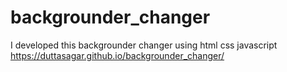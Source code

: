# backgrounder_changer
I developed this backgrounder changer using  html css  javascript
https://duttasagar.github.io/backgrounder_changer/
